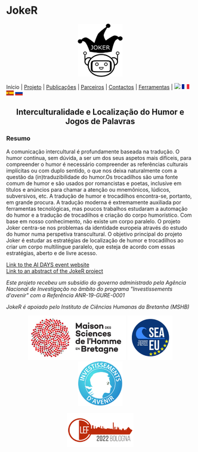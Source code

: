 # JokeR
<p align="center">
  <img src="../img/Joker.png" width="120" height="142">
</p>

 Início | [Projeto](project) | [Publicações](publications) | [Parceiros](partners) | [Contactos](contact) | [Ferramentas](tools) | [<img src="../img/drapeau EN.png" width="20">](https://lepocci.github.io/joker-/EN/index) [<img src="../img/drapeau FR.png" width="20">](https://lepocci.github.io/joker-/FR/index)  [<img src="../img/drapeau ES.png" width="20">](https://lepocci.github.io/joker-/ES/index)  [<img src="../img/drapeau RU.png" width="20">](https://lepocci.github.io/joker-/RU/index) 
<br>

<h2 align="center">Interculturalidade e Localização do Humor e Jogos de Palavras</h2>

<h3>Resumo</h3>

A comunicação intercultural é profundamente baseada na tradução.
O humor continua, sem dúvida, a ser um dos seus aspetos mais difíceis, para compreender o humor é necessário compreender as referências culturais implícitas ou com duplo sentido, o que nos deixa naturalmente com a questão da (in)traduzibilidade do humor.Os trocadilhos são uma fonte comum de humor e são usados ​​por romancistas e poetas, inclusive em títulos e anúncios para chamar a atenção ou mnemônicos, lúdicos, subversivos, etc. A tradução de humor e trocadilhos encontra-se, portanto, em grande procura. A tradução moderna é extremamente auxiliada por ferramentas tecnológicas, mas poucos trabalhos estudaram a automação do humor e a tradução de trocadilhos e criação do corpo humorístico. Com base em nosso conhecimento, não existe um corpo paralelo. O projeto Joker centra-se nos problemas da identidade europeia através do estudo do humor numa perspetiva transcultural. O objetivo principal do projeto Joker é estudar as estratégias de localização de humor e trocadilhos ao criar um corpo multilíngue paralelo, que esteja de acordo com essas estratégias, aberto e de livre acesso.


<a href="https://ai-days.bzh/" target="_blank">Link to the AI DAYS event website</a>
<br />
<a href="./JOKER Brest IA.pdf" target="_blank">Link to an abstract of the JokeR project</a>

<p>
<em>Este projeto recebeu um subsídio do governo administrado pela Agência Nacional de Investigação no âmbito do programa "Investissements d'avenir" com a Referência ANR-19-GURE-0001</em>
</p>
<p>
<em>JokeR é apoiado pelo Instituto de Ciências Humanas da Bretanha (MSHB)</em>
</p>
<div align="center">
  <a href="https://www.mshb.fr"><img src="../img/MSHB.jpg" height="120"></a>
  <a href="https://sea-eu.org/?lang=fr"><img src="../img/SEA-EU.png" height="120"></a>
  <a href="https://www.gouvernement.fr/le-programme-d-investissements-d-avenir"><img src="../img/Investissement avenir.jpeg" height="120"></a>
</div>
<br />
<div align="center">
  <a href="https://clef2022.clef-initiative.eu/index.php"><img src="../img/CLEF2022.png" height="90"></a> 
</div>

